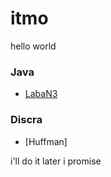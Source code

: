 # itmo
hello world
### Java
- [LabaN3](https://github.com/cgsg-tt6ITMO/s1-java-lab3)
### Discra
* [Huffman] 

i'll do it later i promise
